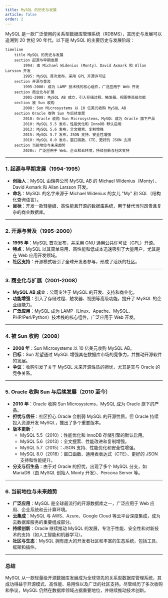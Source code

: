 ```yaml
---
title: MySQL 的历史与发展
article: false
order: 2
---
```


MySQL 是一款广泛使用的关系型数据库管理系统（RDBMS），其历史与发展可以追溯到 20 世纪 90 年代。以下是 MySQL 的主要历史与发展阶段：

```mermaid
timeline
    title MySQL 的历史与发展
    section 起源与早期发展
        1994: 由 Michael Widenius (Monty)、David Axmark 和 Allan Larsson 开发
        1995: MySQL 首次发布，采用 GPL 开源许可证
    section 开源与普及
        1995-2000: 成为 LAMP 技术栈的核心组件，广泛应用于 Web 开发
    section 商业化与扩展
        2001-2008: MySQL AB 成立，引入存储过程、触发器、视图等高级功能
    section 被 Sun 收购
        2008: Sun Microsystems 以 10 亿美元收购 MySQL AB
    section Oracle 收购 Sun 与后续发展
        2010: Oracle 收购 Sun Microsystems，MySQL 成为 Oracle 旗下产品
        2010: MySQL 5.5 发布，性能优化和 InnoDB 默认启用
        2013: MySQL 5.6 发布，全文搜索、复制增强
        2015: MySQL 5.7 发布，JSON 支持、安全性增强
        2018: MySQL 8.0 发布，窗口函数、CTE、更好的 JSON 支持
    section 当前地位与未来趋势
        2020s: 广泛应用于 Web、企业和云环境，持续创新与社区支持
```



---

### 1. **起源与早期发展（1994-1995）**
   - **创始人**：MySQL 由瑞典公司 MySQL AB 的 Michael Widenius（Monty）、David Axmark 和 Allan Larsson 开发。
   - **命名**：MySQL 的名字来源于 Michael Widenius 的女儿 "My" 和 SQL（结构化查询语言）。
   - **目标**：开发一款轻量级、高性能且开源的数据库系统，用于替代当时昂贵且复杂的商业数据库。

---

### 2. **开源与普及（1995-2000）**
   - **1995 年**：MySQL 首次发布，并采用 GNU 通用公共许可证（GPL）开源。
   - **特点**：MySQL 以其简单易用、高性能和低成本迅速吸引了大量用户，尤其是在 Web 应用开发领域。
   - **社区支持**：开源模式吸引了全球开发者参与，形成了活跃的社区。

---

### 3. **商业化与扩展（2001-2008）**
   - **MySQL AB 成立**：公司专注于 MySQL 的开发、支持和商业化。
   - **功能增强**：引入了存储过程、触发器、视图等高级功能，提升了 MySQL 的企业级能力。
   - **广泛应用**：MySQL 成为 LAMP（Linux、Apache、MySQL、PHP/Perl/Python）技术栈的核心组件，广泛应用于 Web 开发。

---

### 4. **被 Sun 收购（2008）**
   - **2008 年**：Sun Microsystems 以 10 亿美元收购 MySQL AB。
   - **目标**：Sun 希望通过 MySQL 增强其在数据库市场的竞争力，并推动开源软件的发展。
   - **争议**：收购引发了关于 MySQL 未来开源性质的担忧，尤其是其与 Oracle 的竞争关系。

---

### 5. **Oracle 收购 Sun 与后续发展（2010 至今）**
   - **2010 年**：Oracle 收购 Sun Microsystems，MySQL 成为 Oracle 旗下的产品。
   - **担忧与信任**：社区担心 Oracle 会削弱 MySQL 的开源性质，但 Oracle 持续投入资源开发 MySQL，推出了多个重要版本。
   - **版本更新**：
     - MySQL 5.5（2010）：性能优化和 InnoDB 存储引擎的默认启用。
     - MySQL 5.6（2013）：全文搜索、性能改进和复制增强。
     - MySQL 5.7（2015）：JSON 支持、性能优化和安全性增强。
     - MySQL 8.0（2018）：窗口函数、通用表表达式（CTE）、更好的 JSON 支持和性能提升。
   - **分支与衍生品**：由于对 Oracle 的担忧，出现了多个 MySQL 分支，如 MariaDB（由 MySQL 创始人 Monty 开发）、Percona Server 等。

---

### 6. **当前地位与未来趋势**
   - **广泛应用**：MySQL 是全球最流行的开源数据库之一，广泛应用于 Web 应用、企业系统和云计算环境。
   - **云集成**：MySQL 与 AWS、Azure、Google Cloud 等云平台深度集成，成为云数据库服务的重要组成部分。
   - **持续创新**：Oracle 继续推动 MySQL 的发展，专注于性能、安全性和对新技术的支持（如人工智能和机器学习）。
   - **社区与生态**：MySQL 拥有庞大的开发者社区和丰富的生态系统，包括工具、框架和插件。

---

### 总结
MySQL 从一款轻量级开源数据库发展成为全球领先的关系型数据库管理系统，其成功得益于开源模式、高性能、易用性以及广泛的社区支持。尽管经历了多次收购和争议，MySQL 仍然在数据库领域占据重要地位，并继续推动技术创新。
